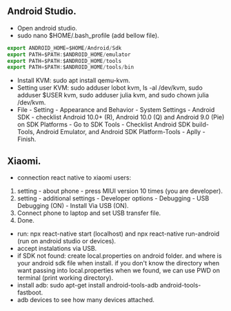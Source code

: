 ## Android Studio.
* Open android studio.
* sudo nano $HOME/.bash_profile (add bellow file).
```javascript
export ANDROID_HOME=$HOME/Android/Sdk
export PATH=$PATH:$ANDROID_HOME/emulator
export PATH=$PATH:$ANDROID_HOME/tools
export PATH=$PATH:$ANDROID_HOME/tools/bin
```
* Install KVM: sudo apt install qemu-kvm.
* Setting user KVM: sudo adduser lobot kvm, ls -al /dev/kvm, sudo adduser $USER kvm, sudo adduser julia kvm, and sudo chown julia /dev/kvm.
* File - Setting - Appearance and Behavior - System Settings - Android SDK - checklist Android 10.0+ (R), Android 10.0 (Q) and Android 9.0 (Pie) on SDK Platforms - Go to SDK Tools - Checklist Android SDK build-Tools, Android Emulator, and Android SDK Platform-Tools - Aplly - Finish.

## Xiaomi.
* connection react native to xiaomi users: 
1. setting - about phone - press MIUI version 10 times (you are developer).
2. setting - additional settings - Developer options - Debugging - USB Debugging (ON) - Install Via USB (ON).
3. Connect phone to laptop and set USB transfer file.
4. Done.
* run: npx react-native start (localhost) and npx react-native run-android (run on android studio or devices).
* accept instalations via USB.
* if SDK not found: create local.properties on android folder. and where is your android sdk file when install. if you don't know the directory when want passing into local.properties when we found, we can use PWD on terminal (print working directory).
* install adb: sudo apt-get install android-tools-adb android-tools-fastboot.
* adb devices to see how many devices attached.